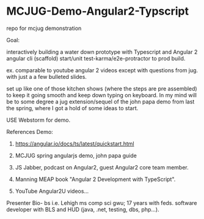 # MCJUG-Demo-Angular2-Typscript
repo for mcjug demonstration 

Goal: 

interactively building a water down prototype with Typescript and Angular 2 angular cli (scaffold) start/unit test-karma/e2e-protractor to prod build. 

ex. comparable to youtube angular 2 videos except with questions from jug. with just a a few bulleted slides. 

set up like one of those kitchen shows (where the steps are pre assembled) to keep it going smooth and keep down typing on keyboard. In my mind will be to some degree a jug extension/sequel of the john papa demo from last the spring, where I got a hold of some ideas to start. 

USE Webstorm for demo.

References Demo:

1. https://angular.io/docs/ts/latest/quickstart.html

2. MCJUG spring angularjs demo, john papa guide

3. JS Jabber, podcast on Angular2, guest Angular2 core team member.

4. Manning MEAP book "Angular 2 Development with TypeScript".

5. YouTube Angular2U videos...

Presenter Bio- bs i.e. Lehigh ms comp sci gwu; 17 years with feds. software developer with BLS and HUD (java, .net, testing, dbs, php...). 


